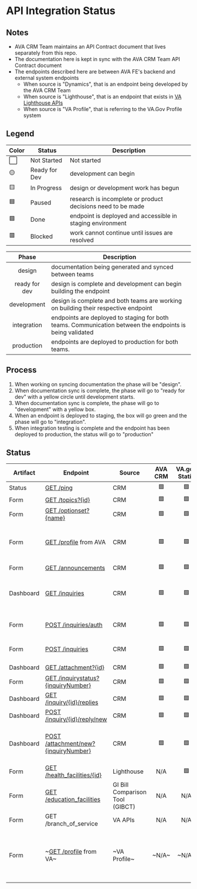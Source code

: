 # API Integration Status

## Notes
* AVA CRM Team maintains an API Contract document that lives separately from this repo.
* The documentation here is kept in sync with the AVA CRM Team API Contract document
* The endpoints described here are between AVA FE's backend and external system endpoints
    *  When source is "Dynamics", that is an endpoint being developed by the AVA CRM Team
    *  When source is "Lighthouse", that is an endpoint that exists in [VA Lighthouse APIs](https://developer.va.gov/explore)
    *  When source is "VA Profile", that is referring to the VA.Gov Profile system

## Legend

|Color | Status | Description |
|---|---|---|
⬜ | Not Started | Not started |
🟡 | Ready for Dev | development can begin |
🟨 | In Progress | design or development work has begun |
🟦 | Paused | research is incomplete or product decisions need to be made |
🟩 | Done | endpoint is deployed and accessible in staging environment |
🟥 | Blocked | work cannot continue until issues are resolved |



| Phase | Description |
|:---:|---|
| design | documentation being generated and synced between teams | 
| ready for dev | design is complete and development can begin building the endpoint |
| development | design is complete and both teams are working on building their respective endpoint |
| integration | endpoints are deployed to staging for both teams. Communication between the endpoints is being validated |
| production | endpoints are deployed to production for both teams. |

## Process
1) When working on syncing documentation the phase will be "design".
2) When documentation sync is complete, the phase will go to "ready for dev" with a yellow circle until development starts.
3) When documentation sync is complete, the phase will go to "development" with a yellow box.
4) When an endpoint is deployed to staging, the box will go green and the phase will go to "integration".
5) When integration testing is complete and the endpoint has been deployed to production, the status will go to "production"

## Status

| Artifact | Endpoint | Source | AVA CRM | VA.gov Static | VA.gov Live | VA.gov UI | E2E Testing | Notes |
|---|---|---|:---:|:---:|:---:|:---:|:---:|---|
Status | [GET /ping](crm_api/Status_Ping.md) | CRM | 🟩 | 🟩 | 🟩 | N/A | N/A |  | 
Form | [GET /topics?{id}](crm_api/Form_GetTopics.md) | CRM | 🟩 | 🟩 | 🟩 | 🟩 | ⬜ |  | 
Form | [GET /optionset?{name}](crm_api/Form_GetOptionSet.md) | CRM | 🟩 | 🟩 | 🟩 | 🟩 | ⬜ | | 
Form | [GET /profile](crm_api/AVA_Profile.md) from AVA | CRM | 🟩 | 🟩 | 🟩 | 🟡 | ⬜ | Needed after all; Adding back in 6/3 | 
Form | [GET /announcements](crm_api/Form_RetrieveAnnouncements.md) | CRM | 🟩 | 🟩 | 🟩 | 🟡 | ⬜ | | 
Dashboard | [GET /inquiries](crm_api/Dashboard_RetrieveInquiries.md) | CRM | 🟩 | 🟩 | 🟩 | 🟡 | ⬜ | CRM handed off this endpoint on 02/27 | 
Form | [POST /inquiries/auth](crm_api/Form_SubmitInquiry.md)  | CRM | 🟩 | 🟩 | 🟩 | 🟡 | ⬜ | integration into UI is in backlog |  
Form | [POST /inquiries](crm_api/Form_SubmitInquiry.md)  | CRM | 🟩 | 🟩 | 🟩 | 🟡 | ⬜ | integration into UI is in backlog |  
Dashboard | [GET /attachment?{id}](crm_api/Dashboard_GetAttachment.md) | CRM | 🟩 | 🟩 | 🟩 | 🟡 | ⬜ |  | 
Form | [GET /inquirystatus?{inquiryNumber}](crm_api/Form_GetInquiryStatus.md) | CRM | 🟩 | 🟩 | 🟩 | 🟡 | ⬜ |  | 
Dashboard | [GET /inquiry/{id}/replies](crm_api/Dashboard_RetrieveReplies.md) | CRM | 🟩 | 🟩 | 🟩 | 🟡 | ⬜ |  |
Dashboard | [POST /inquiry/{id}/reply/new](crm_api/Dashboard_SubmitAReply.md) | CRM | 🟩 | 🟩 | 🟩 | 🟡 | ⬜ |  | 
Dashboard | [POST /attachment/new?{inquiryNumber}](crm_api/Dashboard_UploadFile.md) | CRM | 🟩 | 🟩 | 🟩 | 🟡 | ⬜ | CRM handed off this endpoint on 03/11 | 
Form | [GET /health_facilities/{id}](lighthouse/Form_MedicalFacilities.md)  | Lighthouse | N/A | 🟩 | 🟩 | 🟩 | ⬜ |  | 
Form | [GET /education_facilities](crm_api/Form_SchoolFacilityCodes.md) | GI Bill Comparison Tool (GIBCT) | N/A | N/A | 🟩 | 🟩 | ⬜ |  | 
Form | GET /branch_of_service | VA APIs | N/A | N/A | 🟩 | 🟩 | ⬜ |  | 
Form | ~[GET /profile](va_profile/profile_processes.md) from VA~ | ~VA Profile~ | ~N/A~ | ~N/A~ | ~N/A~ | ~N/A~ | ~N/A~ | login provides profile data, no need to separate call to API | 

